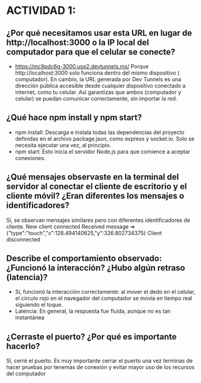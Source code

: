 # ACTIVIDAD 1:
## ¿Por qué necesitamos usar esta URL en lugar de http://localhost:3000 o la IP local del computador para que el celular se conecte?
* https://mc9pdc6g-3000.use2.devtunnels.ms/ 
Porque http://localhost:3000 solo funciona dentro del mismo dispositivo ( computador).
En cambio, la URL generada por Dev Tunnels es una dirección pública accesible desde cualquier dispositivo conectado a internet, como tu celular. Así garantizas que ambos (computador y celular) se puedan comunicar correctamente, sin importar la red.
## ¿Qué hace npm install y npm start?
* npm install:
Descarga e instala todas las dependencias del proyecto definidas en el archivo package.json, como express y socket.io.
Solo se necesita ejecutar una vez, al principio.
* npm start:
Esto inicia el servidor Node.js para que comience a aceptar conexiones.

## ¿Qué mensajes observaste en la terminal del servidor al conectar el cliente de escritorio y el cliente móvil? ¿Eran diferentes los mensajes o identificadores?
Sí, se observan mensajes similares pero con diferentes identificadores de cliente.
New client connected
Received message => {"type":"touch","x":128.494140625,"y":326.802734375}
Client disconnected

## Describe el comportamiento observado: ¿Funcionó la interacción? ¿Hubo algún retraso (latencia)?
* Sí, funcionó la interacción correctamente: al mover el dedo en el celular, el círculo rojo en el navegador del computador se movía en tiempo real siguiendo el toque.
* Latencia: En general, la respuesta fue fluida, aunque no es tan instantánea
## ¿Cerraste el puerto? ¿Por qué es importante hacerlo?
Sí, cerré el puerto.
Es muy importante cerrar el puerto una vez terminas de hacer pruebas por tenemas de conexión y evitar mayor uso de los recursos del computador
